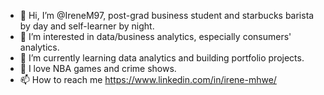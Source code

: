 - 👋 Hi, I’m @IreneM97, post-grad business student and starbucks barista by day and self-learner by night.
- 👀 I’m interested in data/business analytics, especially consumers' analytics.
- 🌱 I’m currently learning data analytics and building portfolio projects.
- 💞️ I love NBA games and crime shows.
- 📫 How to reach me https://www.linkedin.com/in/irene-mhwe/

<!---
IreneM97/IreneM97 is a ✨ special ✨ repository because its `README.md` (this file) appears on your GitHub profile.
You can click the Preview link to take a look at your changes.
--->

